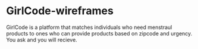 # GirlCode-wireframes
GirlCode is a platform that matches individuals who need menstraul products to ones who can provide products based on zipcode and urgency. You ask and you will recieve. 
